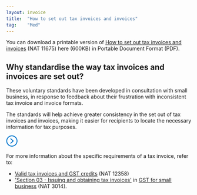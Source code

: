 ```yaml
---
layout: invoice
title:  "How to set out tax invoices and invoices"
tag:    "Med"
---
```


<p><a id="P2-57"></a>You can download a printable version of <a target="_top" href="/workarea/DownloadAsset.aspx?id=6010"><u>How to set out tax invoices and invoices</u></a><a id="P2-137"></a> (NAT 11675) here (600KB) in Portable Document Format (PDF).</p>
<h2>Why standardise the way tax invoices and invoices are set out?</h2>
<p>These voluntary standards have been developed in consultation with small business, in response to feedback about their frustration with inconsistent tax invoice and invoice formats.</p>
<p>The standards will help achieve greater consistency in the set out of tax invoices and invoices, making it easier for recipients to locate the necessary information for tax purposes.</p>
<div class="direction"><img src="images/direction.png" alt="Further Information" class="icon"><p>For more information about the specific requirements of a tax invoice, refer to:</p>
<ul>
<li><u><a target="_top" href="/Business/GST/Claiming-GST-credits/When-you-can-claim-a-GST-credit/">Valid tax invoices and GST credits</a></u><a id="P14-1012"></a> (NAT 12358)</li>
<li><u>'<a target="_top" href="/Business/GST/In-detail/Managing-GST-in-your-business/General-guides/GST-for-small-business/#H9">Section 03 - Issuing and obtaining tax invoices</a><a id="P15-1080"></a>'</u> in <u><a target="_top" href="/Business/GST/In-detail/Managing-GST-in-your-business/General-guides/GST-for-small-business/" id="P15_1087" name="P15_1087">GST for small business</a></u><a id="P15-1109"></a> (NAT 3014).</li>
</ul>


